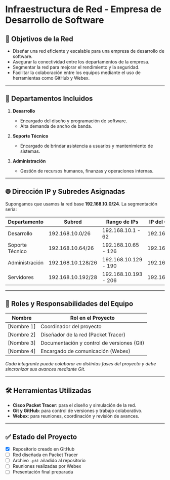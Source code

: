 # Infraestructura de Red - Empresa de Desarrollo de Software

## 📌 Objetivos de la Red

- Diseñar una red eficiente y escalable para una empresa de desarrollo de software.
- Asegurar la conectividad entre los departamentos de la empresa.
- Segmentar la red para mejorar el rendimiento y la seguridad.
- Facilitar la colaboración entre los equipos mediante el uso de herramientas como GitHub y Webex.

---

## 🏢 Departamentos Incluidos

1. **Desarrollo**
   - Encargado del diseño y programación de software.
   - Alta demanda de ancho de banda.

2. **Soporte Técnico**
   - Encargado de brindar asistencia a usuarios y mantenimiento de sistemas.

3. **Administración**
   - Gestión de recursos humanos, finanzas y operaciones internas.

---

## 🌐 Dirección IP y Subredes Asignadas

Supongamos que usamos la red base **192.168.10.0/24**. La segmentación sería:

| Departamento     | Subred              | Rango de IPs         | IP del Gateway     |
|------------------|---------------------|-----------------------|---------------------|
| Desarrollo       | 192.168.10.0/26     | 192.168.10.1 - 62     | 192.168.10.1        |
| Soporte Técnico  | 192.168.10.64/26    | 192.168.10.65 - 126   | 192.168.10.65       |
| Administración   | 192.168.10.128/26   | 192.168.10.129 - 190  | 192.168.10.129      |
| Servidores       | 192.168.10.192/28   | 192.168.10.193 - 206  | 192.168.10.193      |

---

## 👥 Roles y Responsabilidades del Equipo

| Nombre            | Rol en el Proyecto                         |
|-------------------|--------------------------------------------|
| [Nombre 1]        | Coordinador del proyecto                   |
| [Nombre 2]        | Diseñador de la red (Packet Tracer)        |
| [Nombre 3]        | Documentación y control de versiones (Git) |
| [Nombre 4]        | Encargado de comunicación (Webex)          |

*Cada integrante puede colaborar en distintas fases del proyecto y debe sincronizar sus avances mediante Git.*

---

## 🛠 Herramientas Utilizadas

- **Cisco Packet Tracer**: para el diseño y simulación de la red.
- **Git y GitHub**: para control de versiones y trabajo colaborativo.
- **Webex**: para reuniones, coordinación y revisión de avances.

---

## ✅ Estado del Proyecto

- [x] Repositorio creado en GitHub
- [ ] Red diseñada en Packet Tracer
- [ ] Archivo `.pkt` añadido al repositorio
- [ ] Reuniones realizadas por Webex
- [ ] Presentación final preparada
